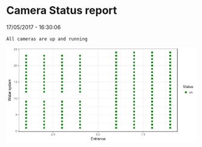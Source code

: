 Camera Status report
================
17/05/2017 - 16:30:06

    All cameras are up and running

![](camreport_files/figure-markdown_github/unnamed-chunk-2-1.png)
